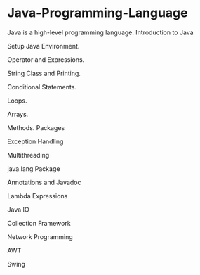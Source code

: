 # Java-Programming-Language
Java is a high-level programming language.
Introduction to Java

Setup Java Environment.

Operator and Expressions.

String Class and Printing.

Conditional Statements.

Loops.

Arrays.

Methods.
Packages

Exception Handling

Multithreading

java.lang Package

Annotations and Javadoc

Lambda Expressions

Java IO

Collection Framework

Network Programming

AWT

Swing
